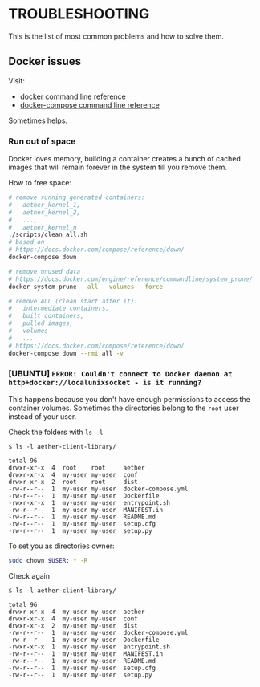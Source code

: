 # TROUBLESHOOTING

This is the list of most common problems and how to solve them.

## Docker issues

Visit:

- [docker command line reference](https://docs.docker.com/engine/reference/commandline/cli/)
- [docker-compose command line reference](https://docs.docker.com/compose/reference/overview/)

Sometimes helps.

### Run out of space

Docker loves memory, building a container creates a bunch of cached images that
will remain forever in the system till you remove them.

How to free space:

```bash
# remove running generated containers:
#   aether_kernel_1,
#   aether_kernel_2,
#   ...,
#   aether_kernel_n
./scripts/clean_all.sh
# based on
# https://docs.docker.com/compose/reference/down/
docker-compose down

# remove unused data
# https://docs.docker.com/engine/reference/commandline/system_prune/
docker system prune --all --volumes --force

# remove ALL (clean start after it):
#   intermediate containers,
#   built containers,
#   pulled images,
#   volumes
#   ...
# https://docs.docker.com/compose/reference/down/
docker-compose down --rmi all -v
```

### [UBUNTU] `ERROR: Couldn't connect to Docker daemon at http+docker://localunixsocket - is it running?`

This happens because you don't have enough permissions to access the container
volumes. Sometimes the directories belong to the `root` user instead of your user.

Check the folders with `ls -l`

```text
$ ls -l aether-client-library/

total 96
drwxr-xr-x  4  root    root     aether
drwxr-xr-x  4  my-user my-user  conf
drwxr-xr-x  2  root    root     dist
-rw-r--r--  1  my-user my-user  docker-compose.yml
-rw-r--r--  1  my-user my-user  Dockerfile
-rwxr-xr-x  1  my-user my-user  entrypoint.sh
-rw-r--r--  1  my-user my-user  MANIFEST.in
-rw-r--r--  1  my-user my-user  README.md
-rw-r--r--  1  my-user my-user  setup.cfg
-rw-r--r--  1  my-user my-user  setup.py
```

To set you as directories owner:

```bash
sudo chown $USER: * -R
```

Check again

```text
$ ls -l aether-client-library/

total 96
drwxr-xr-x  4  my-user my-user  aether
drwxr-xr-x  4  my-user my-user  conf
drwxr-xr-x  2  my-user my-user  dist
-rw-r--r--  1  my-user my-user  docker-compose.yml
-rw-r--r--  1  my-user my-user  Dockerfile
-rwxr-xr-x  1  my-user my-user  entrypoint.sh
-rw-r--r--  1  my-user my-user  MANIFEST.in
-rw-r--r--  1  my-user my-user  README.md
-rw-r--r--  1  my-user my-user  setup.cfg
-rw-r--r--  1  my-user my-user  setup.py
```

